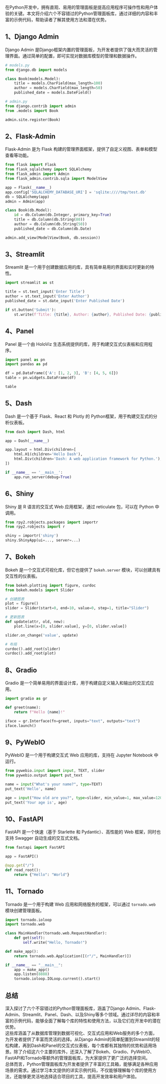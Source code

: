 在Python开发中，拥有直观、易用的管理面板是提高应用程序可操作性和用户体验的关键。本文将介绍六个不容错过的Python管理面板库，通过详细的内容和丰富的示例代码，帮助读者了解其使用方法和潜在优势。
<a name="Z60Gt"></a>
## 1、Django Admin
Django Admin 是Django框架内置的管理面板，为开发者提供了强大而灵活的管理界面。通过简单的配置，即可实现对数据库模型的管理和数据操作。
```python
# models.py
from django.db import models

class Book(models.Model):
    title = models.CharField(max_length=100)
    author = models.CharField(max_length=50)
    published_date = models.DateField()

# admin.py
from django.contrib import admin
from .models import Book

admin.site.register(Book)
```
<a name="Li959"></a>
## 2、Flask-Admin
Flask-Admin 是为 Flask 构建的管理界面框架，提供了自定义视图、表单和模型查看等功能。
```python
from flask import Flask
from flask_sqlalchemy import SQLAlchemy
from flask_admin import Admin
from flask_admin.contrib.sqla import ModelView

app = Flask(__name__)
app.config['SQLALCHEMY_DATABASE_URI'] = 'sqlite:////tmp/test.db'
db = SQLAlchemy(app)
admin = Admin(app)

class Book(db.Model):
    id = db.Column(db.Integer, primary_key=True)
    title = db.Column(db.String(80))
    author = db.Column(db.String(50))
    published_date = db.Column(db.Date)

admin.add_view(ModelView(Book, db.session))
```
<a name="mnVSd"></a>
## 3、Streamlit
Streamlit 是一个用于创建数据应用的库，具有简单易用的界面和实时更新的特性。
```python
import streamlit as st

title = st.text_input('Enter Title')
author = st.text_input('Enter Author')
published_date = st.date_input('Enter Published Date')

if st.button('Submit'):
    st.write(f'Title: {title}, Author: {author}, Published Date: {published_date}')
```
<a name="rS7Vz"></a>
## 4、Panel
Panel 是一个由 HoloViz 生态系统提供的库，用于构建交互式仪表板和应用程序。
```python
import panel as pn
import pandas as pd

df = pd.DataFrame({'A': [1, 2, 3], 'B': [4, 5, 6]})
table = pn.widgets.DataFrame(df)

table
```
<a name="X4aSF"></a>
## 5、Dash
Dash 是一个基于 Flask、React 和 Plotly 的 Python框架，用于构建交互式的分析仪表板。
```python
from dash import Dash, html

app = Dash(__name__)

app.layout = html.Div(children=[
    html.H1(children='Hello Dash'),
    html.Div(children='Dash: A web application framework for Python.'),
])

if __name__ == '__main__':
    app.run_server(debug=True)
```
<a name="hnsM8"></a>
## 6、Shiny
Shiny 是 R 语言的交互式 Web 应用框架，通过 reticulate 包，可以在 Python 中调用。
```python
from rpy2.robjects.packages import importr
from rpy2.robjects import r

shiny = importr('shiny')
shiny.ShinyApp(ui=..., server=...)
```
<a name="RQ12z"></a>
## 7、Bokeh
Bokeh 是一个交互式可视化库，但它也提供了 `bokeh.server` 模块，可以创建具有交互性的仪表板。
```python
from bokeh.plotting import figure, curdoc
from bokeh.models import Slider

# 创建图表
plot = figure()
slider = Slider(start=0, end=10, value=0, step=1, title="Slider")

# 更新图表
def update(attr, old, new):
    plot.line(x=[0, slider.value], y=[0, slider.value])

slider.on_change('value', update)

# 布局
curdoc().add_root(slider)
curdoc().add_root(plot)
```
<a name="NRWmW"></a>
## 8、Gradio
Gradio 是一个简单易用的界面设计库，用于构建自定义输入和输出的交互式应用。
```python
import gradio as gr

def greet(name):
    return f"Hello {name}!"

iface = gr.Interface(fn=greet, inputs="text", outputs="text")
iface.launch()
```
<a name="KHlzU"></a>
## 9、PyWebIO
PyWebIO 是一个用于构建交互式 Web 应用的库，支持在 Jupyter Notebook 中运行。
```python
from pywebio.input import input, TEXT, slider
from pywebio.output import put_text

name = input("What's your name?", type=TEXT)
put_text('Hello', name)

age = input("How old are you?", type=slider, min_value=1, max_value=120)
put_text('Your age is', age)
```
<a name="ZNWtm"></a>
## 10、FastAPI
FastAPI 是一个快速（基于 Starlette 和 Pydantic）、高性能的 Web 框架，同时也支持 Swagger 自动生成的交互式文档。
```python
from fastapi import FastAPI

app = FastAPI()

@app.get("/")
def read_root():
    return {"Hello": "World"}
```
<a name="RmJqZ"></a>
## 11、Tornado
Tornado 是一个用于构建 Web 应用和网络服务的框架，可以通过 `tornado.web` 模块创建管理面板。
```python
import tornado.ioloop
import tornado.web

class MainHandler(tornado.web.RequestHandler):
    def get(self):
        self.write("Hello, Tornado!")

def make_app():
    return tornado.web.Application([(r"/", MainHandler)])

if __name__ == "__main__":
    app = make_app()
    app.listen(8888)
    tornado.ioloop.IOLoop.current().start()
```
<a name="kVwpq"></a>
## 总结
深入探讨了六个不容错过的Python管理面板库，涵盖了Django Admin、Flask-Admin、Streamlit、Panel、Dash、以及Shiny等多个领域。通过详尽的内容和丰富的示例代码，能够全面了解每个库的特性和使用方法，以及它们在开发中的潜在优势。<br />这些库涵盖了从数据库管理到数据可视化、交互式应用和Web服务的多个方面，为开发者提供了丰富而灵活的选择。从Django Admin的简单配置到Streamlit的轻松构建，再到Dash和Panel的交互式仪表板，每个库都有其独特的优势和适用场景。除了介绍这六个主要的库外，还深入了解了Bokeh、Gradio、PyWebIO、FastAPI和Tornado等额外的管理面板库，为大家提供了更广泛的选择空间。<br />总体而言，Python管理面板库为开发者提供了丰富的工具箱，能够满足各种应用场景的需求。通过学习本文提供的详实示例代码，不仅能够理解每个库的使用方法，还能够更灵活地选择适合项目的工具，提高开发效率和用户体验。
